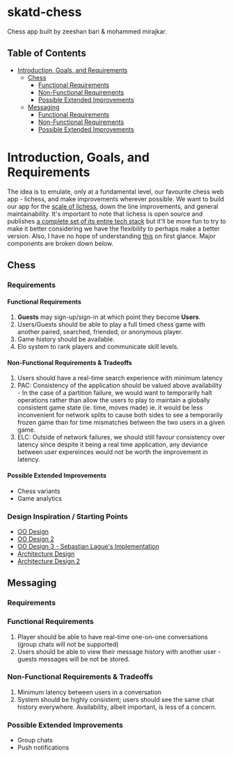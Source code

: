 # skatd-chess
Chess app built by zeeshan bari & mohammed mirajkar.

## Table of Contents
* [Introduction, Goals, and Requirements](#introduction)
     * [Chess](#chess)
       * [Functional Requirements](#chess-func-req)
       * [Non-Functional Requirements](#chess-nonfunc-req)
       * [Possible Extended Improvements](#chess-extended-req)
     * [Messaging](#messaging)
       * [Functional Requirements](#messaging-func-req)
       * [Non-Functional Requirements](#messaging-nonfunc-req)
       * [Possible Extended Improvements](#messaging-extended-req)

# Introduction, Goals, and Requirements <a name="introduction"></a>
The idea is to emulate, only at a fundamental level, our favourite chess web app - lichess, and make improvements wherever possible.
We want to build our app for the [scale of lichess](https://www.similarweb.com/website/lichess.org/#competitors), down the line improvements, and general maintainability.
It's important to note that lichess is open source and publishes [a complete set of its entire tech stack](https://github.com/lichess-org/lila#lichessorg) but it'll be more fun to try to make it better considering we have the flexibility to perhaps make a better version. Also, I have no hope of understanding [this](https://raw.githubusercontent.com/lichess-org/lila/master/public/images/architecture.png) on first glance.
Major components are broken down below.

## Chess <a name="chess"></a>

### Requirements
#### Functional Requirements <a name="chess-func-req"></a>
1. **Guests** may sign-up/sign-in at which point they become **Users**.
2. Users/Guests should be able to play a full timed chess game with another paired, searched, friended, or anonymous player.
3. Game history should be available.
4. Elo system to rank players and communicate skill levels.
   
#### Non-Functional Requirements & Tradeoffs <a name="chess-nonfunc-req"></a>
1. Users should have a real-time search experience with minimum latency
2. PAC: Consistency of the application should be valued above availability - In the case of a partition failure, we would want to temporarily halt operations rather than allow the users to play to maintain a globally consistent game state (ie. time, moves made) ie. it would be less inconvenient for network splits to cause both sides to see a temporarily frozen game than for time mismatches between the two users in a given game.
3. ELC: Outside of network failures, we should still favour consistency over latency since despite it being a real time application, any deviance between user expereinces would not be worth the improvement in latency.

#### Possible Extended Improvements <a name="chess-extended-req"></a>
- Chess variants
- Game analytics

### Design Inspiration / Starting Points
* [OO Design](https://github.com/tssovi/grokking-the-object-oriented-design-interview/blob/master/object-oriented-design-case-studies/design-chess.md)
* [OO Design 2](https://cseweb.ucsd.edu/classes/fa16/cse110-a/applications/ln/DesignDiscussion.pdf)
* [OO Design 3 - Sebastian Lague's Implementation](https://github.com/SebLague/Chess-Coding-Adventure/tree/Chess-V1-Unity/Assets/Scripts/Core)
* [Architecture Design](https://interviewready.io/blog/chess-design-doc)
* [Architecture Design 2](https://www.linkedin.com/pulse/system-design-interview-two-player-online-chess-game-shubham-pathak/)

## Messaging <a name="messaging"></a>

### Requirements
### Functional Requirements <a name="messaging-func-req"></a>
1. Player should be able to have real-time one-on-one conversations (group chats will not be supported)
2. Users should be able to view their message history with another user - guests messages will be not be stored.

### Non-Functional Requirements & Tradeoffs <a name="messaging-nonfunc-req"></a>
1. Minimum latency between users in a conversation
2. System should be highly consistent; users should see the same chat history everywhere. Availability, albeit important, is less of a concern.

### Possible Extended Improvements <a name="messaging-extended-req"></a>
- Group chats
- Push notifications
